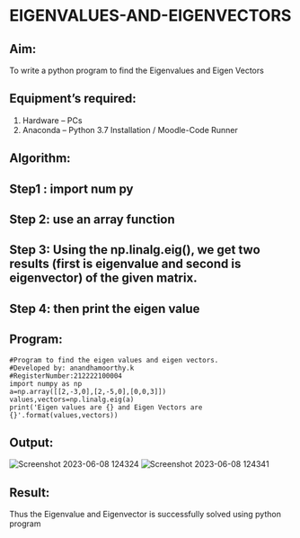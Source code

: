 # EIGENVALUES-AND-EIGENVECTORS
## Aim:
To write a python program to find the Eigenvalues and Eigen Vectors
## Equipment’s required:
1. 	Hardware – PCs
2. 	Anaconda – Python 3.7 Installation / Moodle-Code Runner
## Algorithm:
## Step1 : import num py
## Step 2: use an array function
## Step 3: Using the np.linalg.eig(), we get two results (first is eigenvalue and second is eigenvector) of the given matrix.
## Step 4: then print the eigen value
## Program:
```
#Program to find the eigen values and eigen vectors.
#Developed by: anandhamoorthy.k
#RegisterNumber:212222100004
import numpy as np
a=np.array([[2,-3,0],[2,-5,0],[0,0,3]])
values,vectors=np.linalg.eig(a)
print('Eigen values are {} and Eigen Vectors are {}'.format(values,vectors))
```
## Output:
![Screenshot 2023-06-08 124324](https://github.com/AnandhamoorthyKarthikeyan/EIGENVALUES-AND-EIGENVECTORS/assets/119475998/97b731e1-3ebf-4355-95f9-d917fd1a19c7)
![Screenshot 2023-06-08 124341](https://github.com/AnandhamoorthyKarthikeyan/EIGENVALUES-AND-EIGENVECTORS/assets/119475998/50b45c9f-8217-4a71-862c-5af787730819)
## Result:
Thus the Eigenvalue and Eigenvector is successfully solved using python program
